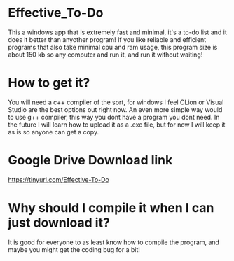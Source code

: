 # Effective_To-Do
This a windows app that is extremely fast and minimal, it's a to-do list and it does it better than anyother program! If you like reliable and efficient programs that also take minimal cpu and ram usage, this program size is about 150 kb so any computer and run it, and run it without waiting!

# How to get it?
You will need a c++ compiler of the sort, for windows I feel CLion or Visual Studio are the best options out right now. An even more simple way would to use g++ compiler, this way you dont have a program you dont need. In the future I will learn how to upload it as a .exe file, but for now I will keep it as is so anyone can get a copy. 

# Google Drive Download link
https://tinyurl.com/Effective-To-Do

# Why should I compile it when I can just download it?
It is good for everyone to as least know how to compile the program, and maybe you might get the coding bug for a bit!



